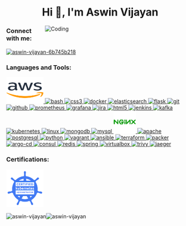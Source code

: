 <h1 align="center">Hi 👋, I'm Aswin Vijayan</h1>

<img align="right" alt="Coding" width="400" src="https://media.giphy.com/media/qgQUggAC3Pfv687qPC/giphy.gif">

<h3 align="left">Connect with me:</h3>

<p align="left">
  <a href="https://linkedin.com/in/aswin-vijayan-6b745b218" target="blank">
    <img align="center" src="https://raw.githubusercontent.com/rahuldkjain/github-profile-readme-generator/master/src/images/icons/Social/linked-in-alt.svg" alt="aswin-vijayan-6b745b218" height="30" width="40" />
  </a>
</p>

<h3 align="left">Languages and Tools:</h3>
<p align="left">
  <!-- AWS -->
  <a href="https://aws.amazon.com" target="_blank" rel="noreferrer">
    <img src="https://raw.githubusercontent.com/devicons/devicon/master/icons/amazonwebservices/amazonwebservices-original-wordmark.svg" alt="aws" width="100" height="70"/>
  </a>
  <!-- Bash -->
  <a href="https://www.gnu.org/software/bash/" target="_blank" rel="noreferrer">
    <img src="https://www.vectorlogo.zone/logos/gnu_bash/gnu_bash-ar21.svg" alt="bash" width="100" height="50"/>
  </a>
  <!-- CSS3 -->
  <a href="https://www.w3schools.com/css/" target="_blank" rel="noreferrer">
    <img src="https://www.vectorlogo.zone/logos/w3_css/w3_css-ar21.svg" alt="css3" width="120" height="50"/>
  </a>
  <!-- Docker -->
  <a href="https://www.docker.com/" target="_blank" rel="noreferrer">
    <img src="https://www.vectorlogo.zone/logos/docker/docker-ar21.svg" alt="docker" width="100" height="60"/>
  </a>
  <!-- Elastic -->
  <a href="https://www.elastic.co" target="_blank" rel="noreferrer">
    <img src="https://www.vectorlogo.zone/logos/elastic/elastic-ar21.svg" alt="elasticsearch" width="100" height="50"/>
  </a>
  <!-- Flask -->
  <a href="https://flask.palletsprojects.com/" target="_blank" rel="noreferrer">
    <img src="https://www.vectorlogo.zone/logos/pocoo_flask/pocoo_flask-ar21.svg" alt="flask" width="100" height="50"/>
  </a>
  <!-- Git -->
  <a href="https://git-scm.com/" target="_blank" rel="noreferrer">
    <img src="https://www.vectorlogo.zone/logos/git-scm/git-scm-ar21.svg" alt="git" width="100" height="50"/>
  </a>
<a href="https://github.com/aswin-vijayan" target="_blank" rel="noreferrer">
  <img src="https://www.vectorlogo.zone/logos/github/github-ar21.svg" alt="github" width="100" height="50"/>
</a>
<!-- Prometheus -->
<a href="https://prometheus.io/" target="_blank" rel="noreferrer">
  <img src="https://www.vectorlogo.zone/logos/prometheusio/prometheusio-ar21.svg" alt="prometheus" width="100" height="70"/>
</a>
  <!-- Grafana -->
  <a href="https://grafana.com" target="_blank" rel="noreferrer">
    <img src="https://www.vectorlogo.zone/logos/grafana/grafana-ar21.svg" alt="grafana" width="100" height="60"/>
  </a>
<!-- Jira -->
<a href="https://www.atlassian.com/software/jira" target="_blank" rel="noreferrer">
  <img src="https://www.vectorlogo.zone/logos/atlassian_jira/atlassian_jira-ar21.svg" alt="jira" width="130" height="70"/>
</a>
  <!-- HTML5 -->
  <a href="https://www.w3.org/html/" target="_blank" rel="noreferrer">
    <img src="https://www.vectorlogo.zone/logos/w3_html5/w3_html5-ar21.svg" alt="html5" width="100" height="50"/>
  </a>
  <!-- Jenkins -->
  <a href="https://www.jenkins.io" target="_blank" rel="noreferrer">
    <img src="https://www.vectorlogo.zone/logos/jenkins/jenkins-official.svg" alt="jenkins" width="100" height="30"/>
  </a>
  <!-- Kafka -->
  <a href="https://kafka.apache.org/" target="_blank" rel="noreferrer">
    <img src="https://www.vectorlogo.zone/logos/apache_kafka/apache_kafka-ar21.svg" alt="kafka" width="80" height="40"/>
  </a>
  <!-- Kubernetes -->
  <a href="https://kubernetes.io" target="_blank" rel="noreferrer">
    <img src="https://www.vectorlogo.zone/logos/kubernetes/kubernetes-ar21.svg" alt="kubernetes" width="100" height="60"/>
  </a>
  <!-- Linux -->
  <a href="https://www.linux.org/" target="_blank" rel="noreferrer">
    <img src="https://www.vectorlogo.zone/logos/linux/linux-ar21.svg" alt="linux" width="100" height="50"/>
  </a>
  <!-- MongoDB -->
  <a href="https://www.mongodb.com/" target="_blank" rel="noreferrer">
    <img src="https://www.vectorlogo.zone/logos/mongodb/mongodb-ar21.svg" alt="mongodb" width="100" height="60"/>
  </a>
  <!-- MySQL -->
  <a href="https://www.mysql.com/" target="_blank" rel="noreferrer">
    <img src="https://www.vectorlogo.zone/logos/mysql/mysql-official.svg" alt="mysql" width="60" height="60"/>
  </a>
  <!-- Nginx -->
  <a href="https://www.nginx.com" target="_blank" rel="noreferrer">
    <img src="https://raw.githubusercontent.com/devicons/devicon/master/icons/nginx/nginx-original.svg" alt="nginx" width="60" height="60"/>
  </a>
  <!-- Apache -->
  <a href="https://www.apache.com" target="_blank" rel="noreferrer">
    <img src="https://www.vectorlogo.zone/logos/apache/apache-ar21.svg" alt="apache" width="100" height="60"/>
  </a>
  <!-- PostgreSQL -->
  <a href="https://www.postgresql.org" target="_blank" rel="noreferrer">
    <img src="https://www.vectorlogo.zone/logos/postgresql/postgresql-horizontal.svg" alt="postgresql" width="140" height="40"/>
  </a>
  <!-- Python -->
  <a href="https://www.python.org" target="_blank" rel="noreferrer">
    <img src="https://www.vectorlogo.zone/logos/python/python-horizontal.svg" alt="python" width="100" height="40"/>
  </a>
  <!-- Vagrant -->
  <a href="https://www.vagrantup.com/" target="_blank" rel="noreferrer">
    <img src="https://www.vectorlogo.zone/logos/vagrantup/vagrantup-ar21.svg" alt="vagrant" width="90" height="50"/>
  </a>
  <!-- Ansible -->
  <a href="https://www.ansible.com/" target="_blank" rel="noreferrer">
    <img src="https://www.vectorlogo.zone/logos/ansible/ansible-ar21.svg" alt="ansible" width="100" height="50"/>
  </a>
<!-- Terraform -->
<a href="https://www.terraform.io/" target="_blank" rel="noreferrer">
  <img src="https://www.vectorlogo.zone/logos/terraformio/terraformio-ar21.svg" alt="terraform" width="100" height="50"/>
</a>

<!-- Packer -->
<a href="https://www.packer.io/" target="_blank" rel="noreferrer">
  <img src="https://www.vectorlogo.zone/logos/packerio/packerio-ar21.svg" alt="packer" width="90" height="50"/>
</a>
<a href="https://argoproj.github.io/argo-cd/" target="_blank" rel="noreferrer">
  <img src="https://www.vectorlogo.zone/logos/argoprojio/argoprojio-ar21.svg" alt="argo-cd" width="100" height="50"/>
</a>

<!-- Consul -->
<a href="https://www.consul.io/" target="_blank" rel="noreferrer">
  <img src="https://www.vectorlogo.zone/logos/consulio/consulio-ar21.svg" alt="consul" width="90" height="50"/>
</a>

<!-- Redis -->
<a href="https://redis.io/" target="_blank" rel="noreferrer">
  <img src="https://www.vectorlogo.zone/logos/redis/redis-ar21.svg" alt="redis" width="100" height="60"/>
</a>

<!-- Spring Framework -->
<a href="https://spring.io/" target="_blank" rel="noreferrer">
  <img src="https://www.vectorlogo.zone/logos/springio/springio-ar21.svg" alt="spring" width="80" height="50"/>
</a>

<!-- VirtualBox -->
<a href="https://www.virtualbox.org/" target="_blank" rel="noreferrer">
  <img src="https://www.vectorlogo.zone/logos/virtualbox/virtualbox-ar21.svg" alt="virtualbox" width="100" height="60"/>
</a>

<!-- Trivy -->
<a href="https://github.com/aquasecurity/trivy" target="_blank" rel="noreferrer">
  <img src="https://github.com/aquasecurity/trivy/blob/main/docs/imgs/logo-horizontal.svg" alt="trivy" width="80" height="60"/>
</a>

<!-- Jaeger -->
<a href="https://www.jaegertracing.io/" target="_blank" rel="noreferrer">
  <img src="https://www.vectorlogo.zone/logos/jaegertracingio/jaegertracingio-ar21.svg" alt="jaeger" width="100" height="50"/>
</a>

</p>

<h3 align="left">Certifications:</h3>
<p align="left">
  <a href="https://www.credly.com/badges/027fd7fe-f0f3-4ad5-a694-07866afe2c05/public_url" target="_blank">
    <img src="https://github.com/aswin-vijayan/badges/blob/main/cka.png" alt="CKA Badge" width="100" height="100"/>
  </a>
</p>

<div style="display: flex; align-items: center;">
  <img src="https://github-readme-stats.vercel.app/api/top-langs?username=aswin-vijayan&show_icons=true&locale=en&layout=compact" alt="aswin-vijayan" height="195" />
  <img src="https://github-readme-streak-stats.herokuapp.com/?user=aswin-vijayan&" alt="aswin-vijayan" height="195" />
</div>
